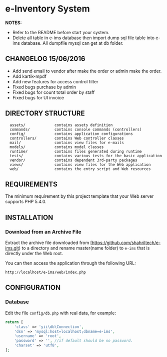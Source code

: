 e-Inventory System
============================

**NOTES:**

- Refer to the README before start your system.
- Delete all table in e-ims database then import dump sql file table into e-ims database. All dumpfile mysql can get at db folder.

CHANGELOG 15/06/2016
-------------------

- Add send email to vendor after make the order or admin make the order.
- Add kartik-mpdf
- Add new features for access control filter
- Fixed bugs purchase by admin
- Fixed bugs for count total order by staff
- Fixed bugs for UI invoice

DIRECTORY STRUCTURE
-------------------

      assets/             contains assets definition
      commands/           contains console commands (controllers)
      config/             contains application configurations
      controllers/        contains Web controller classes
      mail/               contains view files for e-mails
      models/             contains model classes
      runtime/            contains files generated during runtime
      tests/              contains various tests for the basic application
      vendor/             contains dependent 3rd-party packages
      views/              contains view files for the Web application
      web/                contains the entry script and Web resources



REQUIREMENTS
------------

The minimum requirement by this project template that your Web server supports PHP 5.4.0.


INSTALLATION
------------

### Download from an Archive File

Extract the archive file downloaded from [https://github.com/shahriltech/e-ims.git) to
a directory and rename master(name folder) to `e-ims` that is directly under the Web root.

You can then access the application through the following URL:

~~~
http://localhost/e-ims/web/index.php
~~~

CONFIGURATION
-------------

### Database

Edit the file `config/db.php` with real data, for example:

```php
return [
    'class' => 'yii\db\Connection',
    'dsn' => 'mysql:host=localhost;dbname=e-ims',
    'username' => 'root',
    'password' => '', //if default should be no password.
    'charset' => 'utf8',
];
```




